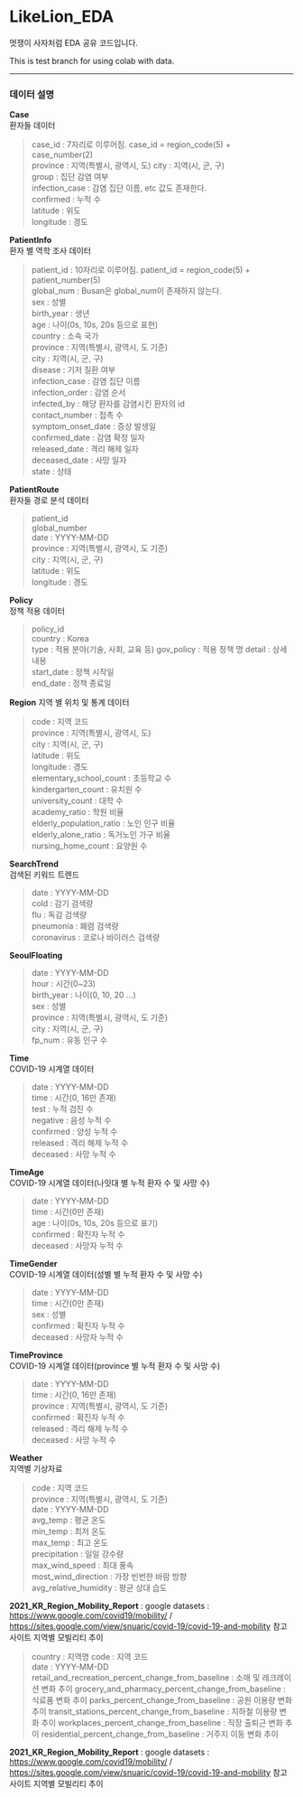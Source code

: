 # LikeLion_EDA

멋쟁이 사자처럼 EDA 공유 코드입니다.  

This is test branch for using colab with data.

---

### 데이터 설명
**Case**  
환자들 데이터
> case_id : 7자리로 이루어짐. case_id = region_code(5) + case_number(2)  
> province : 지역(특별시, 광역시, 도)
> city : 지역(시, 군, 구)  
> group : 집단 감염 여부  
> infection_case : 감염 집단 이름, etc 값도 존재한다.  
> confirmed :  누적 수  
> latitude : 위도  
> longitude : 경도  

**PatientInfo**    
환자 별 역학 조사 데이터
> patient_id : 10자리로 이루어짐. patient_id = region_code(5) + patient_number(5)  
> global_num : Busan은 global_num이 존재하지 않는다.  
> sex : 성별  
> birth_year :  생년  
> age  :  나이(0s, 10s, 20s 등으로 표현)  
> country : 소속 국가  
> province : 지역(특별시, 광역시, 도 기준)  
> city : 지역(시, 군, 구)  
> disease : 기저 질환 여부  
> infection_case : 감염 집단 이름  
> infection_order : 감염 순서  
> infected_by : 해당 환자를 감염시킨 환자의 id  
> contact_number : 접촉 수  
> symptom_onset_date : 증상 발생일  
> confirmed_date : 감염 확정 일자  
> released_date : 격리 해제 일자  
> deceased_date : 사망 일자  
> state : 상태  

**PatientRoute**  
환자들 경로 분석 데이터
> patient_id  
> global_number  
> date : YYYY-MM-DD  
> province :  지역(특별시, 광역시, 도 기준)  
> city : 지역(시, 군, 구)  
> latitude : 위도  
> longitude : 경도  

**Policy**  
정책 적용 데이터
> policy_id  
> country : Korea  
> type : 적용 분야(기술, 사회, 교육 등)
> gov_policy : 적용 정책 명
> detail : 상세 내용  
> start_date : 정책 시작일  
> end_date : 정책 종료일  

**Region**
지역 별 위치 및 통계 데이터  
> code : 지역 코드  
> province : 지역(특별시, 광역시, 도)  
> city : 지역(시, 군, 구)  
> latitude : 위도  
> longitude : 경도  
> elementary_school_count : 초등학교 수  
> kindergarten_count : 유치원 수  
> university_count : 대학 수  
> academy_ratio : 학원 비율  
> elderly_population_ratio : 노인 인구 비율  
> elderly_alone_ratio : 독거노인 가구 비율  
> nursing_home_count : 요양원 수  

**SearchTrend**  
검색된 키워드 트렌드  
> date : YYYY-MM-DD  
> cold : 감기 검색량  
> flu  : 독감 검색량  
> pneumonia : 폐렴 검색량  
> coronavirus : 코로나 바이러스 검색량  

**SeoulFloating**  
> date : YYYY-MM-DD  
> hour : 시간(0~23)  
> birth_year : 나이(0, 10, 20 ...)  
> sex : 성별  
> province : 지역(특별시, 광역시, 도 기준)  
> city : 지역(시, 군, 구)  
> fp_num : 유동 인구 수  

**Time**  
COVID-19 시계열 데이터  
> date : YYYY-MM-DD  
> time : 시간(0, 16만 존재)  
> test : 누적 검진 수  
> negative : 음성 누적 수  
> confirmed : 양성 누적 수  
> released : 격리 해제 누적 수  
> deceased : 사망 누적 수  

**TimeAge**  
COVID-19 시계열 데이터(나잇대 별 누적 환자 수 및 사망 수)  
> date : YYYY-MM-DD  
> time : 시간(0만 존재)  
> age : 나이(0s, 10s, 20s 등으로 표기)  
> confirmed : 확진자 누적 수  
> deceased : 사망자 누적 수  

**TimeGender**  
COVID-19 시계열 데이터(성별 별 누적 환자 수 및 사망 수)  
> date : YYYY-MM-DD  
> time : 시간(0만 존재)  
> sex : 성별  
> confirmed : 확진자 누적 수  
> deceased : 사망자 누적 수  

**TimeProvince**  
COVID-19 시계열 데이터(province 별 누적 환자 수 및 사망 수)  
> date : YYYY-MM-DD  
> time : 시간(0, 16만 존재)  
> province : 지역(특별시, 광역시, 도 기준)  
> confirmed : 확진자 누적 수  
> released : 격리 해제 누적 수  
> deceased : 사망 누적 수  

**Weather**  
지역별 기상자료  
> code : 지역 코드  
> province : 지역(특별시, 광역시, 도 기준)  
> date : YYYY-MM-DD  
> avg_temp : 평균 온도  
> min_temp : 최저 온도  
> max_temp : 최고 온도  
> precipitation : 일일 강수량  
> max_wind_speed : 최대 풍속  
> most_wind_direction : 가장 빈번한 바람 방향  
> avg_relative_humidity : 평균 상대 습도  


**2021_KR_Region_Mobility_Report**  : google datasets : https://www.google.com/covid19/mobility/
/ https://sites.google.com/view/snuaric/covid-19/covid-19-and-mobility 참고 사이트
지역별 모빌리티 추이
> country : 지역명
> code : 지역 코드  
> date : YYYY-MM-DD  
> retail_and_recreation_percent_change_from_baseline : 소매 및 레크레이션 변화 추이
> grocery_and_pharmacy_percent_change_from_baseline : 식료품 변화 추이
> parks_percent_change_from_baseline : 공원 이용량 변화 추이
> transit_stations_percent_change_from_baseline : 지하철 이용량 변화 추이
> workplaces_percent_change_from_baseline : 직장 출퇴근 변화 추이
> residential_percent_change_from_baseline : 거주지 이동 변화 추이

**2021_KR_Region_Mobility_Report**  : google datasets : https://www.google.com/covid19/mobility/
/ https://sites.google.com/view/snuaric/covid-19/covid-19-and-mobility 참고 사이트
지역별 모빌리티 추이

